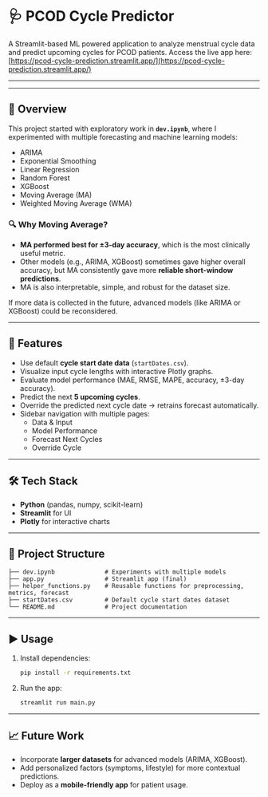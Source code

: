 # 🩺 PCOD Cycle Predictor

A Streamlit-based ML powered application to analyze menstrual cycle data and predict upcoming cycles for PCOD patients.
Access the live app here: [https://pcod-cycle-prediction.streamlit.app/](https://pcod-cycle-prediction.streamlit.app/)

---
---

## 📌 Overview
This project started with exploratory work in **`dev.ipynb`**, where I experimented with multiple forecasting and machine learning models:

- ARIMA  
- Exponential Smoothing  
- Linear Regression  
- Random Forest  
- XGBoost  
- Moving Average (MA)  
- Weighted Moving Average (WMA)  

### 🔍 Why Moving Average?
- **MA performed best for ±3-day accuracy**, which is the most clinically useful metric.  
- Other models (e.g., ARIMA, XGBoost) sometimes gave higher overall accuracy, but MA consistently gave more **reliable short-window predictions**.  
- MA is also interpretable, simple, and robust for the dataset size.  

If more data is collected in the future, advanced models (like ARIMA or XGBoost) could be reconsidered.

---

## 🚀 Features
- Use default **cycle start date data** (`startDates.csv`).  
- Visualize input cycle lengths with interactive Plotly graphs.  
- Evaluate model performance (MAE, RMSE, MAPE, accuracy, ±3-day accuracy).  
- Predict the next **5 upcoming cycles**.  
- Override the predicted next cycle date → retrains forecast automatically.  
- Sidebar navigation with multiple pages:
  - Data & Input  
  - Model Performance  
  - Forecast Next Cycles  
  - Override Cycle  

---

## 🛠️ Tech Stack
- **Python** (pandas, numpy, scikit-learn)  
- **Streamlit** for UI  
- **Plotly** for interactive charts  

---

## 📂 Project Structure
```
├── dev.ipynb              # Experiments with multiple models
├── app.py                 # Streamlit app (final)
├── helper_functions.py    # Reusable functions for preprocessing, metrics, forecast
├── startDates.csv         # Default cycle start dates dataset
└── README.md              # Project documentation
```

---

## ▶️ Usage
1. Install dependencies:
   ```bash
   pip install -r requirements.txt
   ```
2. Run the app:
   ```bash
   streamlit run main.py
   ```

---

## 📈 Future Work
- Incorporate **larger datasets** for advanced models (ARIMA, XGBoost).  
- Add personalized factors (symptoms, lifestyle) for more contextual predictions.  
- Deploy as a **mobile-friendly app** for patient usage.
